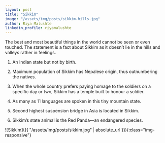 ```yaml
---
layout: post
title: "Sikkim"
image: "/assets/img/posts/sikkim-hills.jpg"
author: Riya Malushte
linkedin_profile: riyamalushte
---
```


The best and most beautiful things in the world cannot be seen or even touched. The statement is a fact about Sikkim as it doesn’t lie in the hills and valleys rather in feelings. 

1. An Indian state but not by birth.

2. Maximum population of Sikkim has Nepalese origin, thus outnumbering the natives.

3. When the whole country prefers paying homage to the soldiers on a specific day or two, Sikkim has a temple built to honour a soldier.

4. As many as 11 languages are spoken in this tiny mountain state. 

5. Second highest suspension bridge in Asia is located in Sikkim. 

6. Sikkim’s state animal is the Red Panda—an endangered species.

![Sikkim]({{ "/assets/img/posts/sikkim.jpg" | absolute_url }}){:class="img-responsive"}